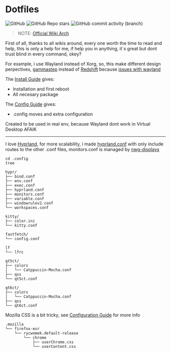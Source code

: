 # Dotfiles
![GitHub](https://img.shields.io/github/license/DeathGabox/DotFiles?color=green&logo=GitBook&logoColor=red&style=for-the-badge)
![GitHub Repo stars](https://img.shields.io/github/stars/DeathGabox/DotFiles?color=9cf&label=Stars%20%3C3&logo=github&logoColor=black&style=for-the-badge)
![GitHub commit activity (branch)](https://img.shields.io/github/commit-activity/m/DeathGabox/DotFiles/main?color=blueviolet&label=Commit&logo=github&logoColor=black&style=for-the-badge)

> NOTE: [Official Wiki Arch](https://wiki.archlinux.org/)

First of all, thanks to all wikis around, every one worth the time to read and help, this is only a help for me, if help you in anything, it´s great but dont trust blind in every command, okey?

For example, i use Wayland instead of Xorg, so, this make different design perpectives, [gammastep](https://gitlab.com/chinstrap/gammastep) instead of [Redshift](https://github.com/jonls/redshift) because [issues with wayland](https://github.com/jonls/redshift/issues/55)

The [Install Guide](/installation-guide.md) gives:
- Installation and first reboot
- All necesary package

The [Config Guide](/configuration-guide.md) gives:
- .config moves and extra configuration

Created to be used in real env, because Wayland dont work in Virtual Desktop AFAIK


---

I love [Hyprland](https://hyprland.org/), for more scalability, i made [hyprland.conf](/.config/hypr/hyprland.conf) with only include routes to the other .conf files, monitors.conf is managed by [nwg-displays](https://github.com/nwg-piotr/nwg-displays)

```
cd .config
tree

hypr/
├── bind.conf
├── env.conf
├── exec.conf
├── hyprland.conf
├── monitors.conf
├── variable.conf
├── windowrulev2.conf
└── workspaces.conf

kitty/
├── color.ini
└── kitty.conf

fastfetch/
└── config.conf

lf
└── lfrc

qt5ct/
├── colors
│   └── Catppuccin-Mocha.conf
├── qss
└── qt5ct.conf

qt6ct/
├── colors
│   └── Catppuccin-Mocha.conf
├── qss
└── qt6ct.conf

```

Mozilla CSS is a bit tricky, see [Configuration Guide](/configuration-guide.md#firefox-config) for more info

```
.mozilla
└── firefox-esr
    └── rycwnmek.default-release
        └── chrome
            ├── userChrome.css
            └── userContent.css

```
